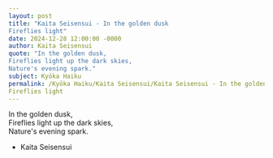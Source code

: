 ```yaml
---
layout: post
title: "Kaita Seisensui - In the golden dusk  
Fireflies light"
date: 2024-12-28 12:00:00 -0000
author: Kaita Seisensui
quote: "In the golden dusk,  
Fireflies light up the dark skies,  
Nature's evening spark."
subject: Kyōka Haiku
permalink: /Kyōka Haiku/Kaita Seisensui/Kaita Seisensui - In the golden dusk  
Fireflies light
---
```


In the golden dusk,  
Fireflies light up the dark skies,  
Nature's evening spark.

- Kaita Seisensui
